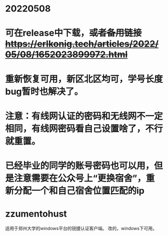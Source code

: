 # 20220508
# 可在release中下载，~~或者备用链接 https://erlkonig.tech/articles/2022/05/08/1652023899972.html~~
# 重新恢复可用，新区北区均可，学号长度bug暂时也解决了。
# 注意：有线网认证的密码和无线网不一定相同，有线网密码看自己设置啥了，不行就重置。
#       已经毕业的同学的账号密码也可以用，但是注意需要在公众号上“更换宿舍”，重新分配一个和自己宿舍位置匹配的ip
# zzumentohust
适用于郑州大学的windows平台的锐捷认证客户端。
改的，windows下可用。
